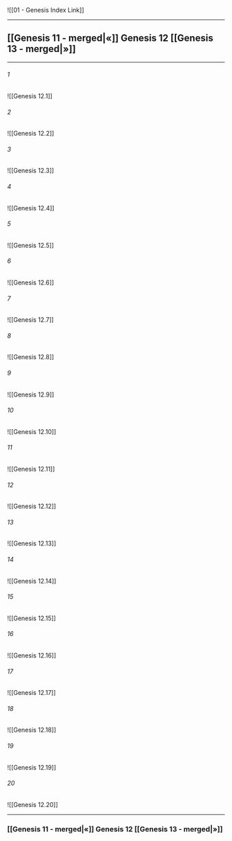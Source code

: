 ![[01 - Genesis Index Link]]

---
##  [[Genesis 11 - merged|«]] Genesis 12 [[Genesis 13 - merged|»]]

---

###### 1
![[Genesis 12.1]] 

###### 2
![[Genesis 12.2]] 

###### 3
![[Genesis 12.3]] 

###### 4
![[Genesis 12.4]]

###### 5 
![[Genesis 12.5]] 

###### 6
![[Genesis 12.6]] 

###### 7
![[Genesis 12.7]] 

###### 8
![[Genesis 12.8]] 

###### 9
![[Genesis 12.9]] 

###### 10
![[Genesis 12.10]] 

###### 11
![[Genesis 12.11]] 

###### 12
![[Genesis 12.12]]

###### 13
![[Genesis 12.13]] 

###### 14
![[Genesis 12.14]] 

###### 15
![[Genesis 12.15]]

###### 16
![[Genesis 12.16]] 

###### 17
![[Genesis 12.17]]

###### 18
![[Genesis 12.18]] 

###### 19
![[Genesis 12.19]] 

###### 20
![[Genesis 12.20]]


---
###  [[Genesis 11 - merged|«]] Genesis 12 [[Genesis 13 - merged|»]]